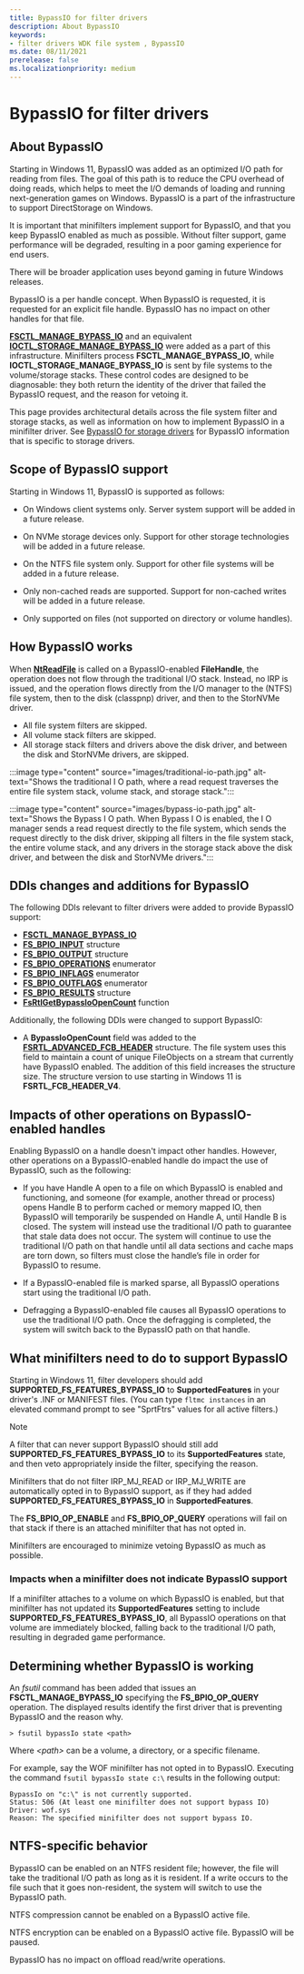 ```yaml
---
title: BypassIO for filter drivers
description: About BypassIO
keywords:
- filter drivers WDK file system , BypassIO
ms.date: 08/11/2021
prerelease: false
ms.localizationpriority: medium
---
```


# BypassIO for filter drivers

## About BypassIO

Starting in Windows 11, BypassIO was added as an optimized I/O path for reading from files. The goal of this path is to reduce the CPU overhead of doing reads, which helps to meet the I/O demands of loading and running next-generation games on Windows. BypassIO is a part of the infrastructure to support DirectStorage on Windows.  

It is important that minifilters implement support for BypassIO, and that you keep BypassIO enabled as much as possible. Without filter support, game performance will be degraded, resulting in a poor gaming experience for end users.

There will be broader application uses beyond gaming in future Windows releases.

BypassIO is a per handle concept. When BypassIO is requested, it is requested for an explicit file handle. BypassIO has no impact on other handles for that file.

[**FSCTL_MANAGE_BYPASS_IO**](/windows-hardware/drivers/ddi/ntifs/ni-ntifs-fsctl_manage_bypass_io) and an equivalent [**IOCTL_STORAGE_MANAGE_BYPASS_IO**](/windows-hardware/drivers/ddi/ntddstor/ni-ntddstor-ioctl_storage_manage_bypass_io) were added as a part of this infrastructure. Minifilters process **FSCTL_MANAGE_BYPASS_IO**, while **IOCTL_STORAGE_MANAGE_BYPASS_IO** is sent by file systems to the volume/storage stacks. These control codes are designed to be diagnosable: they both return the identity of the driver that failed the BypassIO request, and the reason for vetoing it.

This page provides architectural details across the file system filter and storage stacks, as well as information on how to implement BypassIO in a minifilter driver. See [BypassIO for storage drivers](../storage/bypassio.md) for BypassIO information that is specific to storage drivers.

## Scope of BypassIO support

Starting in Windows 11, BypassIO is supported as follows:

* On Windows client systems only. Server system support will be added in a future release.

* On NVMe storage devices only. Support for other storage technologies will be added in a future release.

* On the NTFS file system only. Support for other file systems will be added in a future release.

* Only non-cached reads are supported. Support for non-cached writes will be added in a future release.

* Only supported on files (not supported on directory or volume handles).

## How BypassIO works

When [**NtReadFile**](/windows-hardware/drivers/ddi/ntifs/nf-ntifs-ntreadfile) is called on a BypassIO-enabled **FileHandle**, the operation does not flow through the traditional I/O stack. Instead, no IRP is issued, and the operation flows directly from the I/O manager to the (NTFS) file system, then to the disk (classpnp) driver, and then to the StorNVMe driver.

* All file system filters are skipped.
* All volume stack filters are skipped.
* All storage stack filters and drivers above the disk driver, and between the disk and StorNVMe drivers, are skipped.

:::image type="content" source="images/traditional-io-path.jpg" alt-text="Shows the traditional I O path, where a read request traverses the entire file system stack, volume stack, and storage stack.":::

:::image type="content" source="images/bypass-io-path.jpg" alt-text="Shows the Bypass I O path. When Bypass I O is enabled, the I O manager sends a read request directly to the file system, which sends the request directly to the disk driver, skipping all filters in the file system stack, the entire volume stack, and any drivers in the storage stack above the disk driver, and between the disk and StorNVMe drivers.":::

## DDIs changes and additions for BypassIO

The following DDIs relevant to filter drivers were added to provide BypassIO support:

* [**FSCTL_MANAGE_BYPASS_IO**](/windows-hardware/drivers/ddi/ntifs/ni-ntifs-fsctl_manage_bypass_io)
* [**FS_BPIO_INPUT**](/windows-hardware/drivers/ddi/ntifs/ns-ntifs-fs_bpio_input) structure
* [**FS_BPIO_OUTPUT**](/windows-hardware/drivers/ddi/ntifs/ns-ntifs-fs_bpio_output) structure
* [**FS_BPIO_OPERATIONS**](/windows-hardware/drivers/ddi/ntifs/ne-ntifs-fs_bpio_operations) enumerator
* [**FS_BPIO_INFLAGS**](/windows-hardware/drivers/ddi/ntifs/ne-ntifs-fs_bpio_inflags) enumerator
* [**FS_BPIO_OUTFLAGS**](/windows-hardware/drivers/ddi/ntifs/ne-ntifs-fs_bpio_outflags) enumerator
* [**FS_BPIO_RESULTS**](/windows-hardware/drivers/ddi/ntifs/ns-ntifs-fs_bpio_results) structure
* [**FsRtlGetBypassIoOpenCount**](/windows-hardware/drivers/ddi/ntifs/nf-ntifs-fsrtlgetbypassioopencount) function

Additionally, the following DDIs were changed to support BypassIO:

* A **BypassIoOpenCount** field was added to the [**FSRTL_ADVANCED_FCB_HEADER**](/windows-hardware/drivers/ddi/ntifs/ns-ntifs-_fsrtl_advanced_fcb_header) structure. The file system uses this field to maintain a count of unique FileObjects on a stream that currently have BypassIO enabled. The addition of this field increases the structure size. The structure version to use starting in Windows 11 is **FSRTL_FCB_HEADER_V4**.

## Impacts of other operations on BypassIO-enabled handles

Enabling BypassIO on a handle doesn't impact other handles. However, other operations on a BypassIO-enabled handle do impact the use of BypassIO, such as the following:

* If you have Handle A open to a file on which BypassIO is enabled and functioning, and someone (for example, another thread or process) opens Handle B to perform cached or memory mapped IO, then BypassIO will temporarily be suspended on Handle A, until Handle B is closed. The system will instead use the traditional I/O path to guarantee that stale data does not occur. The system will continue to use the traditional I/O path on that handle until all data sections and cache maps are torn down, so filters must close the handle’s file in order for BypassIO to resume.

* If a BypassIO-enabled file is marked sparse, all BypassIO operations start using the traditional I/O path.

* Defragging a BypassIO-enabled file causes all BypassIO operations to use the traditional I/O path. Once the defragging is completed, the system will switch back to the BypassIO path on that handle.

## What minifilters need to do to support BypassIO

Starting in Windows 11, filter developers should add **SUPPORTED_FS_FEATURES_BYPASS_IO** to **SupportedFeatures** in your driver's .INF or MANIFEST files. (You can type ```fltmc instances``` in an elevated command prompt to see "SprtFtrs" values for all active filters.)

> [!NOTE]
> A filter that can never support BypassIO should still add **SUPPORTED_FS_FEATURES_BYPASS_IO** to its **SupportedFeatures** state, and then veto appropriately inside the filter, specifying the reason.

Minifilters that do not filter IRP_MJ_READ or IRP_MJ_WRITE are automatically opted in to BypassIO support, as if they had added **SUPPORTED_FS_FEATURES_BYPASS_IO** in **SupportedFeatures**.

The **FS_BPIO_OP_ENABLE** and **FS_BPIO_OP_QUERY** operations will fail on that stack if there is an attached minifilter that has not opted in.

Minifilters are encouraged to minimize vetoing BypassIO as much as possible.

### Impacts when a minifilter does not indicate BypassIO support

If a minifilter attaches to a volume on which BypassIO is enabled, but that minifilter has not updated its **SupportedFeatures** setting to include **SUPPORTED_FS_FEATURES_BYPASS_IO**, all BypassIO operations on that volume are immediately blocked, falling back to the traditional I/O path, resulting in degraded game performance.

## Determining whether BypassIO is working

An *fsutil* command has been added that issues an **FSCTL_MANAGE_BYPASS_IO** specifying the **FS_BPIO_OP_QUERY** operation. The displayed results identify the first driver that is preventing BypassIO and the reason why.

``` Command
> fsutil bypassIo state <path>
```

Where *\<path>* can be a volume, a directory, or a specific filename.

For example, say the WOF minifilter has not opted in to BypassIO. Executing the command ```fsutil bypassIo state c:\``` results in the following output:

``` output
BypassIo on "c:\" is not currently supported.
Status: 506 (At least one minifilter does not support bypass IO)
Driver: wof.sys
Reason: The specified minifilter does not support bypass IO.
```

## NTFS-specific behavior

BypassIO can be enabled on an NTFS resident file; however, the file will take the traditional I/O path as long as it is resident. If a write occurs to the file such that it goes non-resident, the system will switch to use the BypassIO path.

NTFS compression cannot be enabled on a BypassIO active file.

NTFS encryption can be enabled on a BypassIO active file. BypassIO will be paused.

BypassIO has no impact on offload read/write operations.
